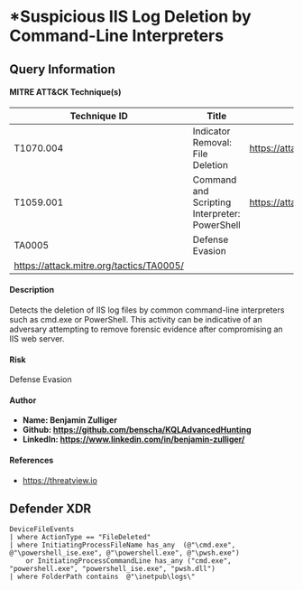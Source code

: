 # *Suspicious IIS Log Deletion by Command-Line Interpreters

## Query Information

#### MITRE ATT&CK Technique(s)

| Technique ID | Title    | Link    |
| ---  | --- | --- |
| T1070.004 | Indicator Removal: File Deletion | https://attack.mitre.org/techniques/T1070/004/ |
| T1059.001 | Command and Scripting Interpreter: PowerShell | https://attack.mitre.org/techniques/T1059/001/ |
| TA0005 | Defense Evasion
 | https://attack.mitre.org/tactics/TA0005/ |

#### Description
Detects the deletion of IIS log files by common command-line interpreters such as cmd.exe or PowerShell. This activity can be indicative of an adversary attempting to remove forensic evidence after compromising an IIS web server.

#### Risk
Defense Evasion

#### Author <Optional>
- **Name: Benjamin Zulliger**
- **Github: https://github.com/benscha/KQLAdvancedHunting**
- **LinkedIn: https://www.linkedin.com/in/benjamin-zulliger/**

#### References
- https://threatview.io

## Defender XDR
```KQL
DeviceFileEvents
| where ActionType == "FileDeleted"
| where InitiatingProcessFileName has_any  (@"\cmd.exe", @"\powershell_ise.exe", @"\powershell.exe", @"\pwsh.exe")
    or InitiatingProcessCommandLine has_any ("cmd.exe", "powershell.exe", "powershell_ise.exe", "pwsh.dll")
| where FolderPath contains  @"\inetpub\logs\" 
```



